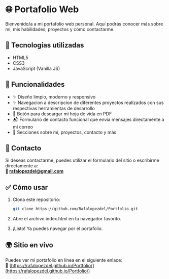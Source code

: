 # 🌐 Portafolio Web

Bienvenido/a a mi portafolio web personal. Aquí podrás conocer más sobre mí, mis habilidades, proyectos y cómo contactarme.

## 🚀 Tecnologías utilizadas

- HTML5
- CSS3
- JavaScript (Vanilla JS)

## 🧩 Funcionalidades

- ✨ Diseño limpio, moderno y responsivo
- ✨ Navegacion a descripcion de diferentes proyectos realizados con sus respectivas herramientas de desarrollo
- 📄 Botón para descargar mi hoja de vida en PDF
- 📬 Formulario de contacto funcional que envía mensajes directamente a mi correo
- 🔗 Secciones sobre mí, proyectos, contacto y más


## 💌 Contacto

Si deseas contactarme, puedes utilizar el formulario del sitio o escribirme directamente a:  
**📧 rafalopezdel@gmail.com**

## ✅ Cómo usar

1. Clona este repositorio:
   ```bash
   git clone https://github.com/Rafalopezdel/Portfolio.git 
2. Abre el archivo index.html en tu navegador favorito.

3. ¡Listo! Ya puedes navegar por el portafolio.

## 🌍 Sitio en vivo

Puedes ver mi portafolio en línea en el siguiente enlace:  
🔗 [https://rafalopezdel.github.io/Portfolio/](https://rafalopezdel.github.io/Portfolio/)